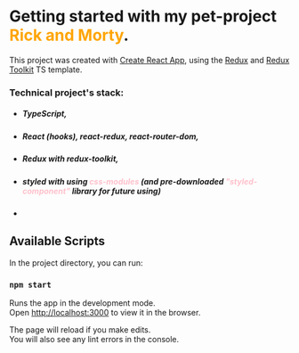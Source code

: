 # Getting started with my pet-project <span style="color:orange">Rick and Morty</span>.

This project was created with [Create React App](https://github.com/facebook/create-react-app), using the [Redux](https://redux.js.org/) and [Redux Toolkit](https://redux-toolkit.js.org/) TS template.

### Technical project's stack:
- ##### TypeScript, 
- ##### React (hooks), react-redux, react-router-dom, 
- ##### Redux with redux-toolkit, 
- ##### styled with using <span style="color:pink">css-modules</span> (and pre-downloaded <span style="color:pink">"styled-component"</span> library for future using)
- ##### 

## Available Scripts

In the project directory, you can run:

### `npm start`

Runs the app in the development mode.\
Open [http://localhost:3000](http://localhost:3000) to view it in the browser.

The page will reload if you make edits.\
You will also see any lint errors in the console.

